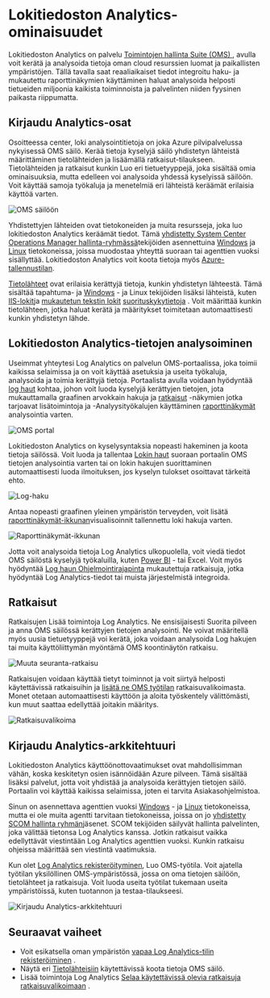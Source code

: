 <properties
   pageTitle="Lokitiedoston Analytics-ominaisuudet | Microsoft Azure"
   description="Lokitiedoston analyysin on palvelu-toimintojen hallinta Suite (OMS), jonka avulla voit kerätä ja toiminnallisia oman cloud resurssien luomat tietojen analysointia ja paikallisen ympäristön.  Tässä artikkelissa esitellään lyhyesti eri osien Log analyysin ja linkkejä yksityiskohtaiset sisältöön."
   services="log-analytics"
   documentationCenter=""
   authors="bwren"
   manager="jwhit"
   editor="tysonn" />
<tags
   ms.service="log-analytics"
   ms.devlang="na"
   ms.topic="hero-article"
   ms.tgt_pltfrm="na"
   ms.workload="infrastructure-services"
   ms.date="09/06/2016"
   ms.author="bwren" />

# <a name="what-is-log-analytics"></a>Lokitiedoston Analytics-ominaisuudet
Lokitiedoston Analytics on palvelu [Toimintojen hallinta Suite \(OMS\) ](../operations-management-suite/operations-management-suite-overview.md) , avulla voit kerätä ja analysoida tietoja oman cloud resurssien luomat ja paikallisten ympäristöjen. Tällä tavalla saat reaaliaikaiset tiedot integroitu haku- ja mukautettu raporttinäkymien käyttäminen haluat analysoida helposti tietueiden miljoonia kaikista toiminnoista ja palvelinten niiden fyysinen paikasta riippumatta.


## <a name="log-analytics-components"></a>Kirjaudu Analytics-osat
Osoitteessa center, loki analysointitietoja on joka Azure pilvipalvelussa nykyisessä OMS säilö.  Kerää tietoja kyselyjä säilö yhdistetyn lähteistä määrittäminen tietolähteiden ja lisäämällä ratkaisut-tilaukseen.  Tietolähteiden ja ratkaisut kunkin Luo eri tietuetyyppejä, joka sisältää omia ominaisuuksia, mutta edelleen voi analysoida yhdessä kyselyissä säilöön.  Voit käyttää samoja työkaluja ja menetelmiä eri lähteistä keräämät erilaisia käyttöä varten.


![OMS säilöön](media/log-analytics-overview/overview.png)


Yhdistettyjen lähteiden ovat tietokoneiden ja muita resursseja, joka luo lokitiedoston Analytics keräämät tiedot.  Tämä [yhdistetty System Center Operations Manager hallinta-ryhmässä](log-analytics-om-agents.md)tekijöiden asennettuina [Windows](log-analytics-windows-agents.md) ja [Linux](log-analytics-linux-agents.md) tietokoneissa, joissa muodostaa yhteyttä suoraan tai agenttien vuoksi sisällyttää.  Lokitiedoston Analytics voit koota tietoja myös [Azure-tallennustilan](log-analytics-azure-storage.md).

[Tietolähteet](log-analytics-data-sources.md) ovat erilaisia kerättyjä tietoja, kunkin yhdistetyn lähteestä.  Tämä sisältää tapahtuma- ja [Windows](log-analytics-data-sources-windows-events.md) - ja Linux tekijöiden lisäksi lähteistä, kuten [IIS-lokit](log-analytics-data-sources-iis-logs.md)ja [mukautetun tekstin lokit](log-analytics-data-sources-custom-logs.md) [suorituskykytietoja](log-analytics-data-sources-performance-counters.md) .  Voit määrittää kunkin tietolähteen, jotka haluat kerätä ja määritykset toimitetaan automaattisesti kunkin yhdistetyn lähde.


## <a name="analyzing-log-analytics-data"></a>Lokitiedoston Analytics-tietojen analysoiminen
Useimmat yhteytesi Log Analytics on palvelun OMS-portaalissa, joka toimii kaikissa selaimissa ja on voit käyttää asetuksia ja useita työkaluja, analysoida ja toimia kerättyjä tietoja.  Portaalista avulla voidaan hyödyntää [log haut](log-analytics-log-searches.md) kohtaa, johon voit luoda kyselyjä kerättyjen tietojen, jota mukauttamalla graafinen arvokkain hakuja ja [ratkaisut](log-analytics-add-solutions.md) -näkymien jotka tarjoavat lisätoimintoja ja -Analyysityökalujen käyttäminen [raporttinäkymät](log-analytics-dashboards.md) analysointia varten.

![OMS portal](media/log-analytics-overview/portal.png)


Lokitiedoston Analytics on kyselysyntaksia nopeasti hakeminen ja koota tietoja säilössä.  Voit luoda ja tallentaa [Lokin haut](log-analytics-log-searches.md) suoraan portaalin OMS tietojen analysointia varten tai on lokin hakujen suorittaminen automaattisesti luoda ilmoituksen, jos kyselyn tulokset osoittavat tärkeitä ehto.

![Log-haku](media/log-analytics-overview/log-search.png)

Antaa nopeasti graafinen yleinen ympäristön terveyden, voit lisätä [raporttinäkymät-ikkunan](log-analytics-dashboards.md)visualisoinnit tallennettu loki hakuja varten.   

![Raporttinäkymät-ikkunan](media/log-analytics-overview/dashboard.png)

Jotta voit analysoida tietoja Log Analytics ulkopuolella, voit viedä tiedot OMS säilöstä kyselyjä työkaluilla, kuten [Power BI](log-analytics-powerbi.md) - tai Excel.  Voit myös hyödyntää [Log haun Ohjelmointirajapinta](log-analytics-log-search-api.md) mukautettuja ratkaisuja, jotka hyödyntää Log Analytics-tiedot tai muista järjestelmistä integroida.

## <a name="solutions"></a>Ratkaisut
Ratkaisujen Lisää toimintoja Log Analytics.  Ne ensisijaisesti Suorita pilveen ja anna OMS säilössä kerättyjen tietojen analysointi. Ne voivat määritellä myös uusia tietuetyyppejä voi kerätä, joka voidaan analysoida Log hakujen tai muita käyttöliittymän myöntämä OMS koontinäytön ratkaisu.  

![Muuta seuranta-ratkaisu](media/log-analytics-overview/change-tracking.png)


Ratkaisujen voidaan käyttää tietyt toiminnot ja voit siirtyä helposti käytettävissä ratkaisuihin ja [lisätä ne OMS työtilan](log-analytics-add-solutions.md) ratkaisuvalikoimasta.  Monet otetaan automaattisesti käyttöön ja aloita työskentely välittömästi, kun muut saattaa edellyttää joitakin määritys.

![Ratkaisuvalikoima](media/log-analytics-overview/solution-gallery.png)

## <a name="log-analytics-architecture"></a>Kirjaudu Analytics-arkkitehtuuri
Lokitiedoston Analytics käyttöönottovaatimukset ovat mahdollisimman vähän, koska keskitetyn osien isännöidään Azure pilveen.  Tämä sisältää lisäksi palvelut, jotta voit yhdistää ja analysoida kerättyjen tietojen säilö.  Portaalin voi käyttää kaikissa selaimissa, joten ei tarvita Asiakasohjelmistoa.

Sinun on asennettava agenttien vuoksi [Windows](log-analytics-windows-agents.md) - ja [Linux](log-analytics-linux-agents.md) tietokoneissa, mutta ei ole muita agentti tarvitaan tietokoneissa, joissa on jo [yhdistetty SCOM hallinta ryhmän](log-analytics-om-agents.md)jäsenet.  SCOM tekijöiden säilyvät hallinta palvelinten, joka välittää tietonsa Log Analytics kanssa.  Jotkin ratkaisut vaikka edellyttävät viestintään Log Analytics agenttien vuoksi.  Kunkin ratkaisu ohjeissa määrittää sen viestintä vaatimuksia.

Kun olet [Log Analytics rekisteröityminen](log-analytics-get-started.md), Luo OMS-työtila.  Voit ajatella työtilan yksilöllinen OMS-ympäristössä, jossa on oma tietojen säilöön, tietolähteet ja ratkaisuja. Voit luoda useita työtilat tukemaan useita ympäristöissä, kuten tuotannon ja testaa-tilaukseesi.

![Kirjaudu Analytics-arkkitehtuuri](media/log-analytics-overview/architecture.png)


## <a name="next-steps"></a>Seuraavat vaiheet

- Voit esikatsella oman ympäristön [vapaa Log Analytics-tilin rekisteröiminen](log-analytics-get-started.md) .
- Näytä eri [Tietolähteisiin](log-analytics-data-sources.md) käytettävissä koota tietoja OMS säilö.
- Lisää toimintoja Log Analytics [Selaa käytettävissä olevia ratkaisuja ratkaisuvalikoimaan](log-analytics-add-solutions.md) .
